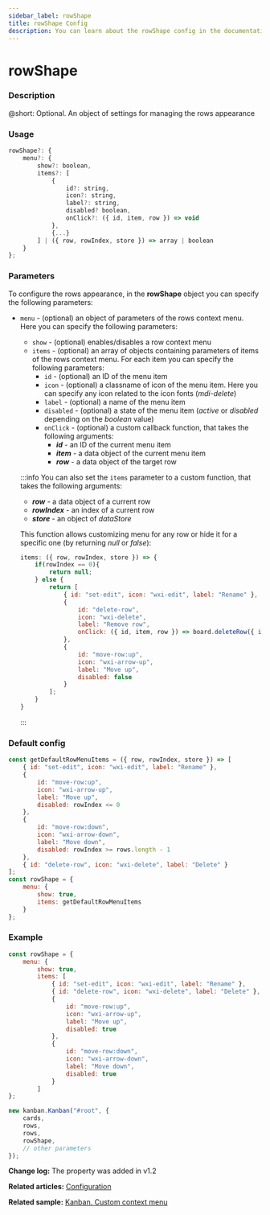 ```yaml
---
sidebar_label: rowShape
title: rowShape Config
description: You can learn about the rowShape config in the documentation of the DHTMLX JavaScript Kanban library. Browse developer guides and API reference, try out code examples and live demos, and download a free 30-day evaluation version of DHTMLX Kanban.
---
```


# rowShape

### Description

@short: Optional. An object of settings for managing the rows appearance

### Usage

~~~jsx {}
rowShape?: {
	menu?: {
		show?: boolean, 
		items?: [
			{
				id?: string,
				icon?: string,
				label?: string,
				disabled? boolean,
				onClick?: ({ id, item, row }) => void
			}, 
			{...}
		] | ({ row, rowIndex, store }) => array | boolean
	}
};
~~~

### Parameters

To configure the rows appearance, in the **rowShape** object you can specify the following parameters:

- `menu` - (optional) an object of parameters of the rows context menu. Here you can specify the following parameters:
	- `show` - (optional) enables/disables a row context menu
	- `items` - (optional) an array of objects containing parameters of items of the rows context menu. For each item you can specify the following parameters:
		- `id` - (optional) an ID of the menu item
		- `icon` - (optional) a classname of icon of the menu item. Here you can specify any icon related to the icon fonts (*mdi-delete*)
		- `label` - (optional) a name of the menu item
		- `disabled` - (optional) a state of the menu item (*active* or *disabled* depending on the *boolean* value)
		- `onClick` - (optional) a custom callback function, that takes the following arguments:
			- ***id*** - an ID of the current menu item
			- ***item*** - a data object of the current menu item
			- ***row*** - a data object of the target row

	:::info
	You can also set the `items` parameter to a custom function, that takes the following arguments:
	- ***row*** - a data object of a current row
	- ***rowIndex*** - an index of a current row
	- ***store*** - an object of *dataStore*

	This function allows customizing menu for any row or hide it for a specific one (by returning *null* or *false*):

	~~~jsx {}
	items: ({ row, rowIndex, store }) => {
		if(rowIndex == 0){
			return null;
		} else {
			return [
				{ id: "set-edit", icon: "wxi-edit", label: "Rename" },
				{
					id: "delete-row",
					icon: "wxi-delete",
					label: "Remove row",
					onClick: ({ id, item, row }) => board.deleteRow({ id: row.id })
				},
				{
					id: "move-row:up",
					icon: "wxi-arrow-up",
					label: "Move up",
					disabled: false
				}
			];
		}
	}
	~~~
	:::

### Default config

~~~jsx {}
const getDefaultRowMenuItems = ({ row, rowIndex, store }) => [
	{ id: "set-edit", icon: "wxi-edit", label: "Rename" },
    {
        id: "move-row:up",
        icon: "wxi-arrow-up",
        label: "Move up",
        disabled: rowIndex <= 0
    },
    {
        id: "move-row:down",
        icon: "wxi-arrow-down",
        label: "Move down",
        disabled: rowIndex >= rows.length - 1
    },
    { id: "delete-row", icon: "wxi-delete", label: "Delete" }
];
const rowShape = {
	menu: {
		show: true,
		items: getDefaultRowMenuItems
	}
};
~~~

### Example

~~~jsx {1-20,26}
const rowShape = {
	menu: {
		show: true,
		items: [
			{ id: "set-edit", icon: "wxi-edit", label: "Rename" },
			{ id: "delete-row", icon: "wxi-delete", label: "Delete" },
			{
				id: "move-row:up",
				icon: "wxi-arrow-up",
				label: "Move up",
				disabled: true
			},
			{
				id: "move-row:down",
				icon: "wxi-arrow-down",
				label: "Move down",
				disabled: true
			}
		]
};

new kanban.Kanban("#root", {
	cards,
	rows,
	rows,
	rowShape, 
	// other parameters
});
~~~

**Change log:** The property was added in v1.2

**Related articles:** [Configuration](../../../guides/configuration)

**Related sample:** [Kanban. Custom context menu](https://snippet.dhtmlx.com/8eo65gr5?tag=kanban)
